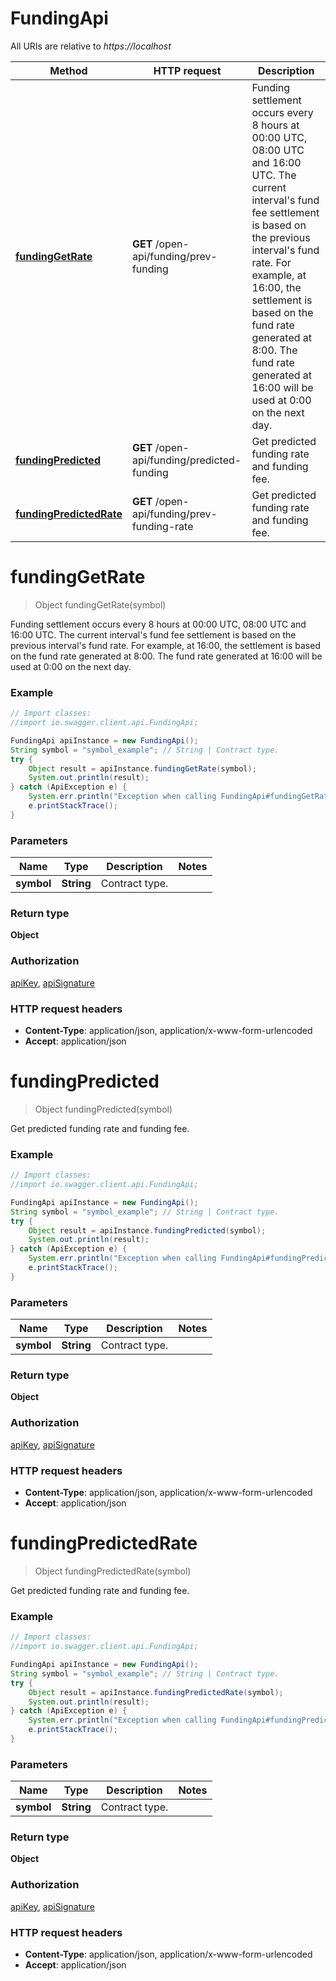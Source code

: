 # FundingApi

All URIs are relative to *https://localhost*

Method | HTTP request | Description
------------- | ------------- | -------------
[**fundingGetRate**](FundingApi.md#fundingGetRate) | **GET** /open-api/funding/prev-funding | Funding settlement occurs every 8 hours at 00:00 UTC, 08:00 UTC and 16:00 UTC. The current interval&#39;s fund fee settlement is based on the previous interval&#39;s fund rate. For example, at 16:00, the settlement is based on the fund rate generated at 8:00. The fund rate generated at 16:00 will be used at 0:00 on the next day.
[**fundingPredicted**](FundingApi.md#fundingPredicted) | **GET** /open-api/funding/predicted-funding | Get predicted funding rate and funding fee.
[**fundingPredictedRate**](FundingApi.md#fundingPredictedRate) | **GET** /open-api/funding/prev-funding-rate | Get predicted funding rate and funding fee.


<a name="fundingGetRate"></a>
# **fundingGetRate**
> Object fundingGetRate(symbol)

Funding settlement occurs every 8 hours at 00:00 UTC, 08:00 UTC and 16:00 UTC. The current interval&#39;s fund fee settlement is based on the previous interval&#39;s fund rate. For example, at 16:00, the settlement is based on the fund rate generated at 8:00. The fund rate generated at 16:00 will be used at 0:00 on the next day.

### Example
```java
// Import classes:
//import io.swagger.client.api.FundingApi;

FundingApi apiInstance = new FundingApi();
String symbol = "symbol_example"; // String | Contract type.
try {
    Object result = apiInstance.fundingGetRate(symbol);
    System.out.println(result);
} catch (ApiException e) {
    System.err.println("Exception when calling FundingApi#fundingGetRate");
    e.printStackTrace();
}
```

### Parameters

Name | Type | Description  | Notes
------------- | ------------- | ------------- | -------------
 **symbol** | **String**| Contract type. |

### Return type

**Object**

### Authorization

[apiKey](../README.md#apiKey), [apiSignature](../README.md#apiSignature)

### HTTP request headers

 - **Content-Type**: application/json, application/x-www-form-urlencoded
 - **Accept**: application/json

<a name="fundingPredicted"></a>
# **fundingPredicted**
> Object fundingPredicted(symbol)

Get predicted funding rate and funding fee.

### Example
```java
// Import classes:
//import io.swagger.client.api.FundingApi;

FundingApi apiInstance = new FundingApi();
String symbol = "symbol_example"; // String | Contract type.
try {
    Object result = apiInstance.fundingPredicted(symbol);
    System.out.println(result);
} catch (ApiException e) {
    System.err.println("Exception when calling FundingApi#fundingPredicted");
    e.printStackTrace();
}
```

### Parameters

Name | Type | Description  | Notes
------------- | ------------- | ------------- | -------------
 **symbol** | **String**| Contract type. |

### Return type

**Object**

### Authorization

[apiKey](../README.md#apiKey), [apiSignature](../README.md#apiSignature)

### HTTP request headers

 - **Content-Type**: application/json, application/x-www-form-urlencoded
 - **Accept**: application/json

<a name="fundingPredictedRate"></a>
# **fundingPredictedRate**
> Object fundingPredictedRate(symbol)

Get predicted funding rate and funding fee.

### Example
```java
// Import classes:
//import io.swagger.client.api.FundingApi;

FundingApi apiInstance = new FundingApi();
String symbol = "symbol_example"; // String | Contract type.
try {
    Object result = apiInstance.fundingPredictedRate(symbol);
    System.out.println(result);
} catch (ApiException e) {
    System.err.println("Exception when calling FundingApi#fundingPredictedRate");
    e.printStackTrace();
}
```

### Parameters

Name | Type | Description  | Notes
------------- | ------------- | ------------- | -------------
 **symbol** | **String**| Contract type. |

### Return type

**Object**

### Authorization

[apiKey](../README.md#apiKey), [apiSignature](../README.md#apiSignature)

### HTTP request headers

 - **Content-Type**: application/json, application/x-www-form-urlencoded
 - **Accept**: application/json

